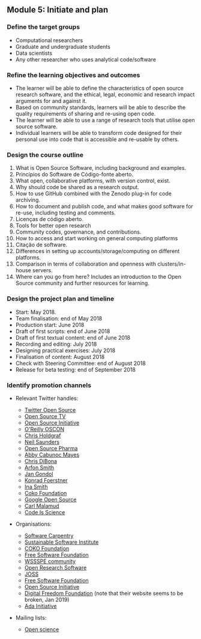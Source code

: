 ## Module 5: Initiate and plan

### Define the target groups

- Computational researchers
- Graduate and undergraduate students
- Data scientists
- Any other researcher who uses analytical code/software

### Refine the learning objectives and outcomes

- The learner will be able to define the characteristics of open source research software, and the ethical, legal, economic and research impact arguments for and against it.
- Based on community standards, learners will be able to describe the quality requirements of sharing and re-using open code.
- The learner will be able to use a range of research tools that utilise open source software.
- Individual learners will be able to transform code designed for their personal use into code that is accessible and re-usable by others.

### Design the course outline

1. What is Open Source Software, including background and examples.
2. Princípios do Software de Código-fonte aberto.
3. What open, collaborative platforms, with version control, exist.
4. Why should code be shared as a research output.
5. How to use GitHub combined with the Zenodo plug-in for code archiving.
6. How to document and publish code, and what makes good software for re-use, including testing and comments.
7. Licenças de código aberto.
8. Tools for better open research
9. Community codes, governance, and contributions.
10. How to access and start working on general computing platforms
11. Citação de software.
12. Differences in setting up accounts/storage/computing on different platforms.
13. Comparison in terms of collaboration and openness with clusters/in-house servers.
14. Where can you go from here? Includes an introduction to the Open Source community and further resources for learning.

### Design the project plan and timeline

- Start: May 2018.
- Team finalisation: end of May 2018
- Production start: June 2018
- Draft of first scripts: end of June 2018
- Draft of first textual content: end of June 2018
- Recording and editing: July 2018
- Designing practical exercises: July 2018
- Finalisation of content: August 2018
- Check with Steering Committee: end of August 2018
- Release for beta testing: end of September 2018

### Identify promotion channels

- Relevant Twitter handles:
    
    - [Twitter Open Source](https://twitter.com/twitteross)
    - [Open Source TV](https://twitter.com/opensourcetv)
    - [Open Source Initiative](https://twitter.com/OpenSourceOrg)
    - [O'Reilly OSCON](https://twitter.com/oscon)
    - [Chris Holdgraf](https://twitter.com/choldgraf)
    - [Neil Saunders](https://twitter.com/neilfws)
    - [Open Source Pharma](https://twitter.com/OSPInfo)
    - [Abby Cabunoc Mayes](https://twitter.com/abbycabs)
    - [Chris DiBona](https://twitter.com/cdibona)
    - [Arfon Smith](https://twitter.com/arfon)
    - [Jan Gondol](https://twitter.com/jangondol)
    - [Konrad Foerstner](https://twitter.com/konradfoerstner)
    - [Ina Smith](https://twitter.com/ismonet)
    - [Coko Foundation](https://twitter.com/CokoFoundation)
    - [Google Open Source](https://twitter.com/GoogleOSS)
    - [Carl Malamud](https://twitter.com/carlmalamud)
    - [Code Is Science](https://twitter.com/codeisscience)

- Organisations:
    
    - [Software Carpentry](https://software-carpentry.org/)
    - [Sustainable Software Institute](https://www.software.ac.uk/software-sustainability-institute)
    - [COKO Foundation](https://coko.foundation/)
    - [Free Software Foundation](https://www.fsf.org/licensing/)
    - [WSSSPE community](http://wssspe.researchcomputing.org.uk)
    - [Open Research Software](http://openresearchsoftware.metajnl.com)
    - [JOSS](http://joss.theoj.org)
    - [Free Software Foundation](https://www.fsf.org/)
    - [Open Source Initiative](https://opensource.org/)
    - [Digital Freedom Foundation](https://en.wikipedia.org/wiki/Digital_Freedom_Foundation) (note that their website seems to be broken, Jan 2019)
    - [Ada Initiative](https://adainitiative.org/)

- Mailing lists:
    
    - [Open science](https://lists.okfn.org/mailman/listinfo/open-science)